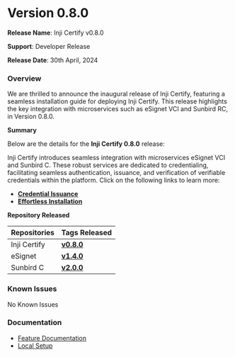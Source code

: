 # Version 0.8.0

**Release Name**: Inji Certify v0.8.0

**Support**: Developer Release

**Release Date**: 30th April, 2024

### **Overview**

We are thrilled to announce the inaugural release of Inji Certify, featuring a seamless installation guide for deploying Inji Certify. This release highlights the key integration with microservices such as eSignet VCI and Sunbird RC, in Version 0.8.0.

**Summary**

Below are the details for the **Inji Certify 0.8.0** release:

Inji Certify introduces seamless integration with microservices eSignet VCI and Sunbird C. These robust services are dedicated to credentialing, facilitating seamless authentication, issuance, and verification of verifiable credentials within the platform. Click on the following links to learn more:

* [**Credential Issuance**](https://docs.mosip.io/inji/inji-certify/functional-overview/features)
* [**Effortless Installation**](https://docs.mosip.io/inji/inji-certify/functional-overview/features)

**Repository Released**

| **Repositories** | **Tags Released**                                                                   |
| ---------------- | ----------------------------------------------------------------------------------- |
| Inji Certify     | [**v0.8.0**](https://github.com/mosip/inji-certify/tree/v0.8.0)                     |
| eSignet          | [**v1.4.0**](https://github.com/mosip/esignet/releases/tag/v1.4.0)                  |
| Sunbird C        | [**v2.0.0**](https://github.com/Sunbird-RC/sunbird-rc-core/releases/tag/v2.0.0-rc3) |

### **Known Issues**

No Known Issues

### **Documentation**

* [Feature Documentation](https://docs.mosip.io/inji/inji-certify/functional-overview/features)
* [Local Setup](https://docs.mosip.io/inji/inji-certify/build-and-deploy/local-setup)

